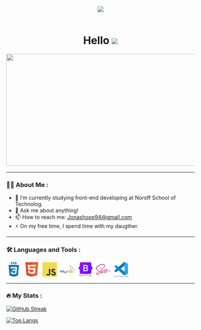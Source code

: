 <div id="header" align="center">
  <img width="200px" src="https://media.giphy.com/media/du3J3cXyzhj75IOgvA/giphy.gif"></img>
   <div id="badges">
     <img src="https://komarev.com/ghpvc/?username=JonasHope&style=flat-square&color=blue" alt=""/>
   </div>
   <h1>
      Hello
      <img src="https://media.giphy.com/media/hvRJCLFzcasrR4ia7z/giphy.gif" width="30px"/>
   </h1>
 </div>
 
 <div id="banner" align="center">
   <img src="https://media.giphy.com/media/qgQUggAC3Pfv687qPC/giphy.gif" width="600" height="300"></img>
 </div>
 
 ---
 
 ### 👨‍⚖️ About Me :
 
 
- 🌱 I’m currently studying front-end developing at Noroff School of Technolog.
- 💬 Ask me about anything!
- 📫 How to reach me: Jonashope94@gmail.com
- ⚡ On my free time, I spend time with my daugther.
 
---

### :hammer_and_wrench: Languages and Tools :
<div>
  <img src="https://github.com/devicons/devicon/blob/master/icons/css3/css3-plain-wordmark.svg"  title="CSS3" alt="CSS" width="40" height="40"/>&nbsp;
  <img src="https://github.com/devicons/devicon/blob/master/icons/html5/html5-original.svg" title="HTML5" alt="HTML" width="40" height="40"/>&nbsp;
  <img src="https://github.com/devicons/devicon/blob/master/icons/javascript/javascript-original.svg" title="JavaScript" alt="JavaScript" width="40" height="40"/>&nbsp;
  <img src="https://github.com/devicons/devicon/blob/master/icons/mysql/mysql-original-wordmark.svg" title="MySQL"  alt="MySQL" width="40" height="40"/>&nbsp;
  <img src="https://github.com/devicons/devicon/blob/master/icons/bootstrap/bootstrap-original-wordmark.svg" title="Bootstrap"  alt="Bootstrap" width="40" height="40"/>&nbsp;
  <img src="https://github.com/devicons/devicon/blob/master/icons/sass/sass-original.svg" title="Sass"  alt="Sass" width="40" height="40"/>&nbsp;
  <img src="https://github.com/devicons/devicon/blob/master/icons/vscode/vscode-original-wordmark.svg" title="VScode"  alt="VScode" width="40" height="40"/>&nbsp;
</div>

---

### :fire: My Stats :
 [![GitHub Streak](http://github-readme-streak-stats.herokuapp.com?user=JonasHope&theme=dark&background=000000)](https://git.io/streak-stats)
 
[![Top Langs](https://github-readme-stats.vercel.app/api/top-langs/?username=JonasHope&layout=compact&theme=vision-friendly-dark)](https://github.com/anuraghazra/github-readme-stats)
